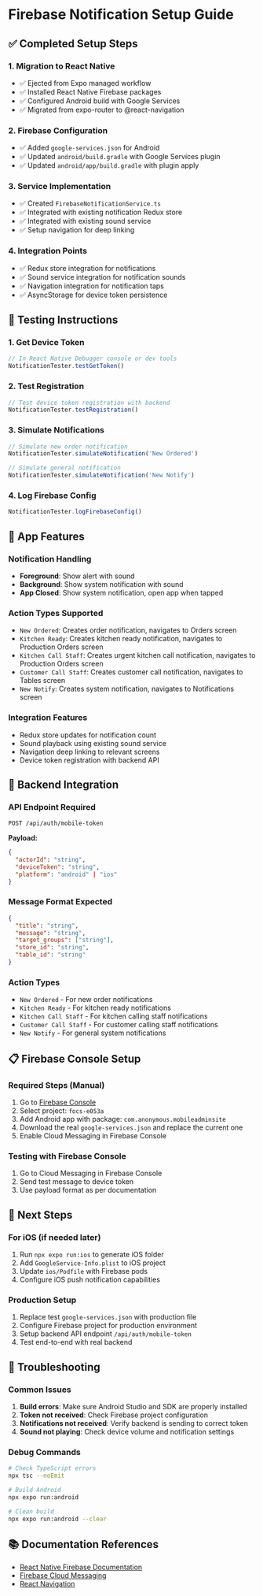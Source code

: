 # Firebase Notification Setup Guide

## ✅ Completed Setup Steps

### 1. Migration to React Native
- ✅ Ejected from Expo managed workflow
- ✅ Installed React Native Firebase packages
- ✅ Configured Android build with Google Services
- ✅ Migrated from expo-router to @react-navigation

### 2. Firebase Configuration
- ✅ Added `google-services.json` for Android
- ✅ Updated `android/build.gradle` with Google Services plugin
- ✅ Updated `android/app/build.gradle` with plugin apply

### 3. Service Implementation
- ✅ Created `FirebaseNotificationService.ts`
- ✅ Integrated with existing notification Redux store
- ✅ Integrated with existing sound service
- ✅ Setup navigation for deep linking

### 4. Integration Points
- ✅ Redux store integration for notifications
- ✅ Sound service integration for notification sounds
- ✅ Navigation integration for notification taps
- ✅ AsyncStorage for device token persistence

## 🧪 Testing Instructions

### 1. Get Device Token
```javascript
// In React Native Debugger console or dev tools
NotificationTester.testGetToken()
```

### 2. Test Registration
```javascript
// Test device token registration with backend
NotificationTester.testRegistration()
```

### 3. Simulate Notifications
```javascript
// Simulate new order notification
NotificationTester.simulateNotification('New Ordered')

// Simulate general notification
NotificationTester.simulateNotification('New Notify')
```

### 4. Log Firebase Config
```javascript
NotificationTester.logFirebaseConfig()
```

## 📱 App Features

### Notification Handling
- **Foreground**: Show alert with sound
- **Background**: Show system notification with sound
- **App Closed**: Show system notification, open app when tapped

### Action Types Supported
- `New Ordered`: Creates order notification, navigates to Orders screen
- `Kitchen Ready`: Creates kitchen ready notification, navigates to Production Orders screen
- `Kitchen Call Staff`: Creates urgent kitchen call notification, navigates to Production Orders screen
- `Customer Call Staff`: Creates customer call notification, navigates to Tables screen
- `New Notify`: Creates system notification, navigates to Notifications screen

### Integration Features
- Redux store updates for notification count
- Sound playback using existing sound service
- Navigation deep linking to relevant screens
- Device token registration with backend API

## 🔧 Backend Integration

### API Endpoint Required
```
POST /api/auth/mobile-token
```

**Payload:**
```json
{
  "actorId": "string",
  "deviceToken": "string", 
  "platform": "android" | "ios"
}
```

### Message Format Expected
```json
{
  "title": "string",
  "message": "string",
  "target_groups": ["string"],
  "store_id": "string",
  "table_id": "string"
}
```

### Action Types
- `New Ordered` - For new order notifications
- `Kitchen Ready` - For kitchen ready notifications
- `Kitchen Call Staff` - For kitchen calling staff notifications
- `Customer Call Staff` - For customer calling staff notifications
- `New Notify` - For general system notifications

## 📋 Firebase Console Setup

### Required Steps (Manual)
1. Go to [Firebase Console](https://console.firebase.google.com/)
2. Select project: `focs-e053a`
3. Add Android app with package: `com.anonymous.mobileadminsite`
4. Download the real `google-services.json` and replace the current one
5. Enable Cloud Messaging in Firebase Console

### Testing with Firebase Console
1. Go to Cloud Messaging in Firebase Console
2. Send test message to device token
3. Use payload format as per documentation

## 🚀 Next Steps

### For iOS (if needed later)
1. Run `npx expo run:ios` to generate iOS folder
2. Add `GoogleService-Info.plist` to iOS project
3. Update `ios/Podfile` with Firebase pods
4. Configure iOS push notification capabilities

### Production Setup
1. Replace test `google-services.json` with production file
2. Configure Firebase project for production environment
3. Setup backend API endpoint `/api/auth/mobile-token`
4. Test end-to-end with real backend

## 🐛 Troubleshooting

### Common Issues
1. **Build errors**: Make sure Android Studio and SDK are properly installed
2. **Token not received**: Check Firebase project configuration
3. **Notifications not received**: Verify backend is sending to correct token
4. **Sound not playing**: Check device volume and notification settings

### Debug Commands
```bash
# Check TypeScript errors
npx tsc --noEmit

# Build Android
npx expo run:android

# Clean build
npx expo run:android --clear
```

## 📚 Documentation References
- [React Native Firebase Documentation](https://rnfirebase.io/)
- [Firebase Cloud Messaging](https://firebase.google.com/docs/cloud-messaging)
- [React Navigation](https://reactnavigation.org/) 